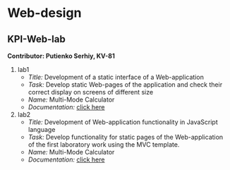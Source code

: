 # Web-design
## KPI-Web-lab
**Contributor: Putienko Serhiy, KV-81**
1. lab1 
   - *Title:* Development of a static interface of a Web-application
   - *Task:* Develop static Web-pages of the application and check their 
	   correct display on screens of different size
   - *Name:* Multi-Mode Calculator
   - *Documentation:* [click here](https://docs.google.com/document/d/1aJELtsWPx8W74FaCSlRfbpRbZeTP3xTqu0m-O_caPCA/edit?usp=sharing)
2. lab2
   - *Title:* Development of Web-application functionality in JavaScript language
   - *Task:* Develop functionality for static pages of the Web-application of the first laboratory work using the MVC template.
   - *Name:* Multi-Mode Calculator
   - *Documentation:* [click here](https://docs.google.com/document/d/1B2vj3Wk8cwj6h21oiq2hV6HuavdtHz1CMQsO4gHJRR4/edit?usp=sharing)

